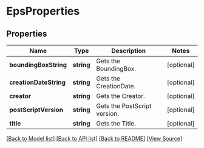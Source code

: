 ﻿# EpsProperties


## Properties
Name | Type | Description | Notes
------------ | ------------- | ------------- | -------------
**boundingBoxString** | **string** | Gets the BoundingBox. | [optional]
**creationDateString** | **string** | Gets the CreationDate. | [optional]
**creator** | **string** | Gets the Creator. | [optional]
**postScriptVersion** | **string** | Gets the PostScript version. | [optional]
**title** | **string** | Gets the Title. | [optional]

[[Back to Model list]](../README.md#documentation-for-models) [[Back to API list]](../README.md#documentation-for-api-endpoints) [[Back to README]](../README.md) [[View Source]](../src/models/epsProperties.ts)

